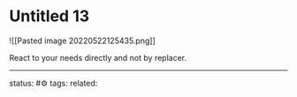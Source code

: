 # Untitled 13
![[Pasted image 20220522125435.png]]

React to your needs directly and not by replacer.

---
status: #⚙️ 
tags: 
related: 